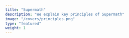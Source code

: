 ```yaml
---
title: "Supermath"
description: "We explain key principles of Supermath"
image: "/covers/principles.png"
type: "featured"
weight: 1
---
```


